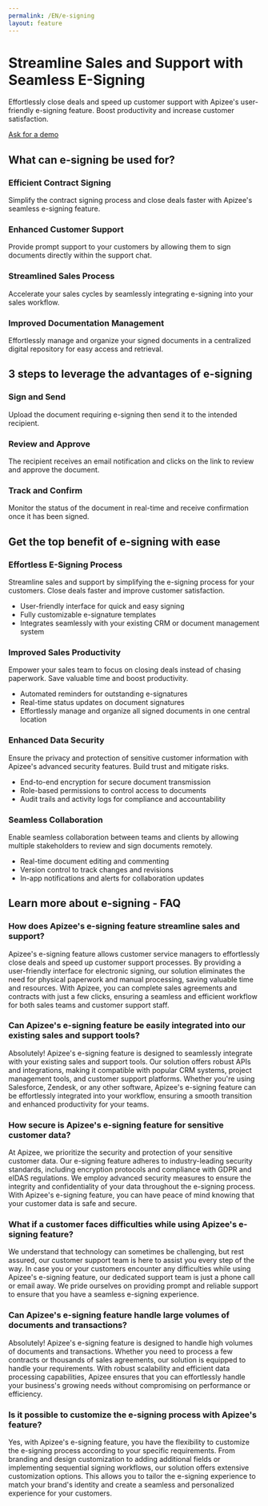 ```yaml
---
permalink: /EN/e-signing
layout: feature
---
```


# Streamline Sales and Support with Seamless E-Signing
Effortlessly close deals and speed up customer support with Apizee's user-friendly e-signing feature. Boost productivity and increase customer satisfaction.

[Ask for a demo](/request-a-demo.php)

## What can e-signing be used for?
### Efficient Contract Signing
Simplify the contract signing process and close deals faster with Apizee's seamless e-signing feature.

### Enhanced Customer Support
Provide prompt support to your customers by allowing them to sign documents directly within the support chat.

### Streamlined Sales Process
Accelerate your sales cycles by seamlessly integrating e-signing into your sales workflow.

### Improved Documentation Management
Effortlessly manage and organize your signed documents in a centralized digital repository for easy access and retrieval.

## 3 steps to leverage the advantages of e-signing
### Sign and Send
Upload the document requiring e-signing then send it to the intended recipient.

### Review and Approve
The recipient receives an email notification and clicks on the link to review and approve the document.

### Track and Confirm
Monitor the status of the document in real-time and receive confirmation once it has been signed.

## Get the top benefit of e-signing with ease
### Effortless E-Signing Process
Streamline sales and support by simplifying the e-signing process for your customers. Close deals faster and improve customer satisfaction.
- User-friendly interface for quick and easy signing
- Fully customizable e-signature templates
- Integrates seamlessly with your existing CRM or document management system

### Improved Sales Productivity
Empower your sales team to focus on closing deals instead of chasing paperwork. Save valuable time and boost productivity.
- Automated reminders for outstanding e-signatures
- Real-time status updates on document signatures
- Effortlessly manage and organize all signed documents in one central location

### Enhanced Data Security
Ensure the privacy and protection of sensitive customer information with Apizee's advanced security features. Build trust and mitigate risks.
- End-to-end encryption for secure document transmission
- Role-based permissions to control access to documents
- Audit trails and activity logs for compliance and accountability

### Seamless Collaboration
Enable seamless collaboration between teams and clients by allowing multiple stakeholders to review and sign documents remotely.
- Real-time document editing and commenting
- Version control to track changes and revisions
- In-app notifications and alerts for collaboration updates

## Learn more about e-signing - FAQ
### How does Apizee's e-signing feature streamline sales and support?
Apizee's e-signing feature allows customer service managers to effortlessly close deals and speed up customer support processes. By providing a user-friendly interface for electronic signing, our solution eliminates the need for physical paperwork and manual processing, saving valuable time and resources. With Apizee, you can complete sales agreements and contracts with just a few clicks, ensuring a seamless and efficient workflow for both sales teams and customer support staff.

### Can Apizee's e-signing feature be easily integrated into our existing sales and support tools?
Absolutely! Apizee's e-signing feature is designed to seamlessly integrate with your existing sales and support tools. Our solution offers robust APIs and integrations, making it compatible with popular CRM systems, project management tools, and customer support platforms. Whether you're using Salesforce, Zendesk, or any other software, Apizee's e-signing feature can be effortlessly integrated into your workflow, ensuring a smooth transition and enhanced productivity for your teams.

### How secure is Apizee's e-signing feature for sensitive customer data?
At Apizee, we prioritize the security and protection of your sensitive customer data. Our e-signing feature adheres to industry-leading security standards, including encryption protocols and compliance with GDPR and eIDAS regulations. We employ advanced security measures to ensure the integrity and confidentiality of your data throughout the e-signing process. With Apizee's e-signing feature, you can have peace of mind knowing that your customer data is safe and secure.

### What if a customer faces difficulties while using Apizee's e-signing feature?
We understand that technology can sometimes be challenging, but rest assured, our customer support team is here to assist you every step of the way. In case you or your customers encounter any difficulties while using Apizee's e-signing feature, our dedicated support team is just a phone call or email away. We pride ourselves on providing prompt and reliable support to ensure that you have a seamless e-signing experience.

### Can Apizee's e-signing feature handle large volumes of documents and transactions?
Absolutely! Apizee's e-signing feature is designed to handle high volumes of documents and transactions. Whether you need to process a few contracts or thousands of sales agreements, our solution is equipped to handle your requirements. With robust scalability and efficient data processing capabilities, Apizee ensures that you can effortlessly handle your business's growing needs without compromising on performance or efficiency.

### Is it possible to customize the e-signing process with Apizee's feature?
Yes, with Apizee's e-signing feature, you have the flexibility to customize the e-signing process according to your specific requirements. From branding and design customization to adding additional fields or implementing sequential signing workflows, our solution offers extensive customization options. This allows you to tailor the e-signing experience to match your brand's identity and create a seamless and personalized experience for your customers.


